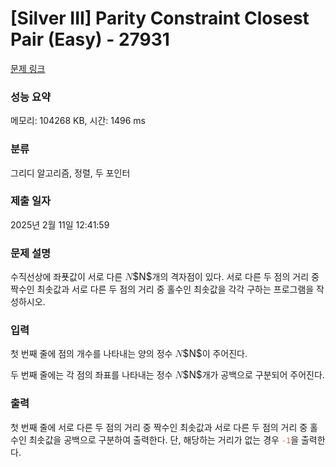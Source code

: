# [Silver III] Parity Constraint Closest Pair (Easy) - 27931 

[문제 링크](https://www.acmicpc.net/problem/27931) 

### 성능 요약

메모리: 104268 KB, 시간: 1496 ms

### 분류

그리디 알고리즘, 정렬, 두 포인터

### 제출 일자

2025년 2월 11일 12:41:59

### 문제 설명

<p>수직선상에 좌푯값이 서로 다른 <mjx-container class="MathJax" jax="CHTML" style="font-size: 109%; position: relative;"><mjx-math class="MJX-TEX" aria-hidden="true"><mjx-mi class="mjx-i"><mjx-c class="mjx-c1D441 TEX-I"></mjx-c></mjx-mi></mjx-math><mjx-assistive-mml unselectable="on" display="inline"><math xmlns="http://www.w3.org/1998/Math/MathML"><mi>N</mi></math></mjx-assistive-mml><span aria-hidden="true" class="no-mathjax mjx-copytext">$N$</span></mjx-container>개의 격자점이 있다. 서로 다른 두 점의 거리 중 짝수인 최솟값과 서로 다른 두 점의 거리 중 홀수인 최솟값을 각각 구하는 프로그램을 작성하시오.</p>

### 입력 

 <p>첫 번째 줄에 점의 개수를 나타내는 양의 정수 <mjx-container class="MathJax" jax="CHTML" style="font-size: 109%; position: relative;"><mjx-math class="MJX-TEX" aria-hidden="true"><mjx-mi class="mjx-i"><mjx-c class="mjx-c1D441 TEX-I"></mjx-c></mjx-mi></mjx-math><mjx-assistive-mml unselectable="on" display="inline"><math xmlns="http://www.w3.org/1998/Math/MathML"><mi>N</mi></math></mjx-assistive-mml><span aria-hidden="true" class="no-mathjax mjx-copytext">$N$</span></mjx-container>이 주어진다.</p>

<p>두 번째 줄에는 각 점의 좌표를 나타내는 정수 <mjx-container class="MathJax" jax="CHTML" style="font-size: 109%; position: relative;"><mjx-math class="MJX-TEX" aria-hidden="true"><mjx-mi class="mjx-i"><mjx-c class="mjx-c1D441 TEX-I"></mjx-c></mjx-mi></mjx-math><mjx-assistive-mml unselectable="on" display="inline"><math xmlns="http://www.w3.org/1998/Math/MathML"><mi>N</mi></math></mjx-assistive-mml><span aria-hidden="true" class="no-mathjax mjx-copytext">$N$</span></mjx-container>개가 공백으로 구분되어 주어진다. </p>

### 출력 

 <p>첫 번째 줄에 서로 다른 두 점의 거리 중 짝수인 최솟값과 서로 다른 두 점의 거리 중 홀수인 최솟값을 공백으로 구분하여 출력한다. 단, 해당하는 거리가 없는 경우 <span style="color:#e74c3c;"><code>-1</code></span>을 출력한다.</p>

